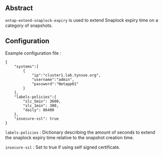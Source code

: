 ## Abstract

`ontap-extend-snaplock-expiry` is used to extend Snaplock expiry time on a category of snapshots.

## Configuration

Example configuration file :

```
{
    "systems":[
        {
            "ip":"cluster1.lab.tynsoe.org",
            "username":"admin",
            "password":"Netapp01"
        }
    ],
    "labels-policies":{
        "slc_5min": 3600,
        "slc_1min": 300,
        "daily": 86400
    },
    "insecure-ssl": true
}
```

`labels-policies` : Dictionary describing the amount of seconds to extend the snaplock expiry time relative to the snapshot creation time.

`insecure-ssl` : Set to true if using self signed certificate.